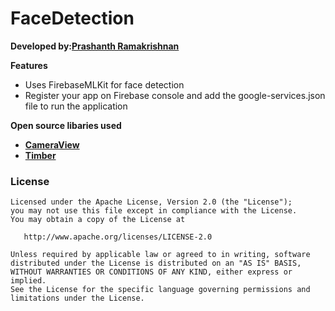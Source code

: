 FaceDetection
=======

**Developed by:[Prashanth Ramakrishnan](prashanth_r03@yahoo.co.in)**

**Features**
- Uses FirebaseMLKit for face detection
- Register your app on Firebase console and add the google-services.json file to run the application

**Open source libaries used**
- **[CameraView](https://github.com/natario1/CameraView)**
- **[Timber](https://github.com/JakeWharton/timber)**

### License

    Licensed under the Apache License, Version 2.0 (the "License");
    you may not use this file except in compliance with the License.
    You may obtain a copy of the License at

       http://www.apache.org/licenses/LICENSE-2.0

    Unless required by applicable law or agreed to in writing, software
    distributed under the License is distributed on an "AS IS" BASIS,
    WITHOUT WARRANTIES OR CONDITIONS OF ANY KIND, either express or implied.
    See the License for the specific language governing permissions and
    limitations under the License.